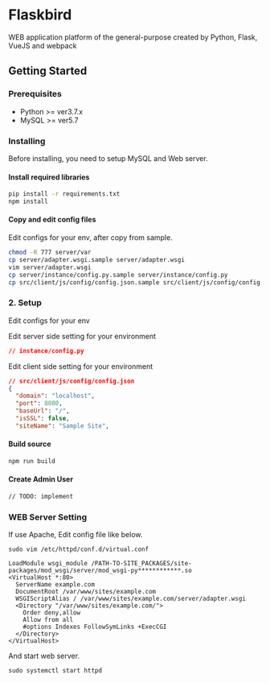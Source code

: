 # Flaskbird

WEB application platform of the general-purpose created by Python, Flask, VueJS and webpack

## Getting Started

### Prerequisites

* Python >= ver3.7.x
* MySQL >= ver5.7



### Installing

Before installing, you need to setup MySQL and Web server.

#### Install required libraries

```bash
pip install -r requirements.txt
npm install
```

#### Copy and edit config files

Edit configs for your env, after copy from sample.

```bash
chmod -R 777 server/var
cp server/adapter.wsgi.sample server/adapter.wsgi
vim server/adapter.wsgi
cp server/instance/config.py.sample server/instance/config.py
cp src/client/js/config/config.json.sample src/client/js/config/config.json
```


### 2. Setup ###
Edit configs for your env

Edit server side setting  for your environment

```json
// instance/config.py
```

Edit client side setting  for your environment

```json
// src/client/js/config/config.json
{
  "domain": "localhost",
  "port": 8080,
  "baseUrl": "/",
  "isSSL": false,
  "siteName": "Sample Site",
```


#### Build source

```bash
npm run build
```

#### Create Admin User

```bash
// TODO: implement
```


### WEB Server Setting ###

If use Apache, Edit config file like below.

```
sudo vim /etc/httpd/conf.d/virtual.conf

LoadModule wsgi_module /PATH-TO-SITE_PACKAGES/site-packages/mod_wsgi/server/mod_wsgi-py************.so
<VirtualHost *:80>
  ServerName example.com
  DocumentRoot /var/www/sites/example.com
  WSGIScriptAlias / /var/www/sites/example.com/server/adapter.wsgi
  <Directory "/var/www/sites/example.com/">
    Order deny,allow
    Allow from all
    #options Indexes FollowSymLinks +ExecCGI
  </Directory>
</VirtualHost>
```

And start web server.

```
sudo systemctl start httpd
```
